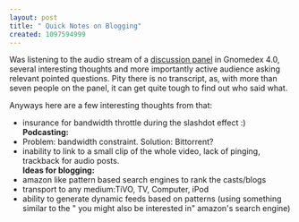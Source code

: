 ```yaml
--- 
layout: post
title: " Quick Notes on Blogging"
created: 1097594999
---
```

Was listening to the audio stream of a <a href="http://www.itconversations.com/shows/detail218.html">discussion panel</a> in Gnomedex 4.0, several interesting thoughts and more importantly active audience asking relevant pointed questions. Pity there is no transcript, as, with more than seven people on the panel, it can get quite tough to find out who said what. 

Anyways here are a few interesting thoughts from that:
<ul><li>insurance for bandwidth throttle during the slashdot effect :)</li>
<strong>Podcasting:</strong>
<li>Problem: bandwidth constraint. Solution: Bittorrent?</li>
<li>inability to link to a small clip of the whole video, lack of pinging, trackback for audio posts.</li>
<strong>Ideas for blogging:</strong>
<li>amazon like pattern based search engines to rank the casts/blogs</li> 
<li>transport to any medium:TiVO, TV, Computer, iPod</li>
<li>ability to generate dynamic feeds based on patterns (using something similar to the " you might also be interested in" amazon's search engine)</li>
</ul>
